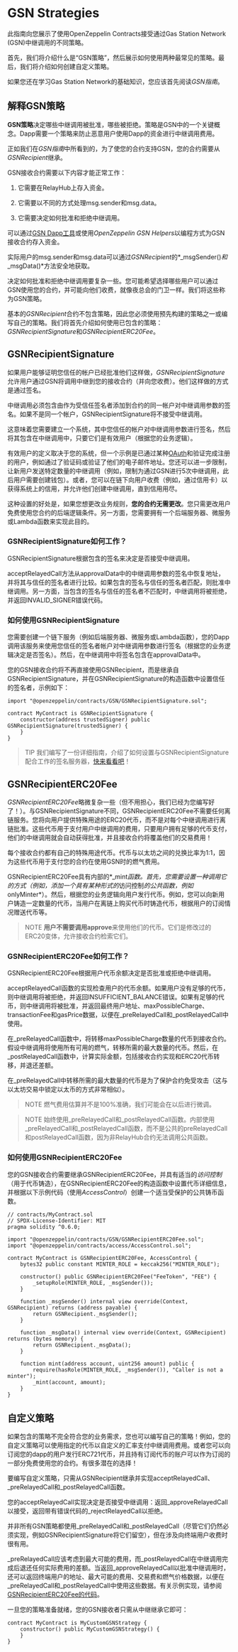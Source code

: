 # GSN Strategies
此指南向您展示了使用OpenZeppelin Contracts接受通过Gas Station Network (GSN)中继调用的不同策略。

首先，我们将介绍什么是“GSN策略”，然后展示如何使用两种最常见的策略。最后，我们将介绍如何创建自定义策略。

如果您还在学习Gas Station Network的基础知识，您应该首先阅读*GSN指南*。

## 解释GSN策略
**GSN策略**决定哪些中继调用被批准，哪些被拒绝。策略是GSN中的一个关键概念。Dapp需要一个策略来防止恶意用户使用Dapp的资金进行中继调用费用。

正如我们在*GSN指南*中所看到的，为了使您的合约支持GSN，您的合约需要从*GSNRecipient*继承。

GSN接收合约需要以下内容才能正常工作：

1. 它需要在RelayHub上存入资金。

2. 它需要以不同的方式处理msg.sender和msg.data。

3. 它需要决定如何批准和拒绝中继调用。

可以通过[GSN Dapp工具](https://gsn.openzeppelin.com/recipients)或使用*OpenZeppelin GSN Helpers*以编程方式为GSN接收合约存入资金。

实际用户的msg.sender和msg.data可以通过*GSNRecipient*的*_msgSender()*和*_msgData()*方法安全地获取。

决定如何批准和拒绝中继调用要复杂一些。您可能希望选择哪些用户可以通过GSN使用您的合约，并可能向他们收费，就像夜总会的门卫一样。我们将这些称为GSN策略。

基本的*GSNRecipient*合约不包含策略，因此您必须使用预先构建的策略之一或编写自己的策略。我们将首先介绍如何使用已包含的策略：*GSNRecipientSignature*和*GSNRecipientERC20Fee*。

## GSNRecipientSignature
如果用户能够证明您信任的帐户已经批准他们这样做，*GSNRecipientSignature*允许用户通过GSN将调用中继到您的接收合约（并向您收费）。他们这样做的方式是通过签名。

中继调用必须包含由作为受信任签名者添加到合约的同一帐户对中继调用参数的签名。如果不是同一个帐户，GSNRecipientSignature将不接受中继调用。

这意味着您需要建立一个系统，其中您信任的帐户对中继调用参数进行签名，然后将其包含在中继调用中，只要它们是有效用户（根据您的业务逻辑）。

有效用户的定义取决于您的系统，但一个示例是已通过某种[OAuth](https://en.wikipedia.org/wiki/OAuth)和验证完成注册的用户，例如通过了验证码或验证了他们的电子邮件地址。您还可以进一步限制，让新用户发送特定数量的中继调用（例如，限制为通过GSN进行5次中继调用，此后用户需要创建钱包）。或者，您可以在链下向用户收费（例如，通过信用卡）以获得系统上的信用，并允许他们创建中继调用，直到信用用尽。

这种设置的好处是，如果您想更改业务规则，**您的合约无需更改**。您只需更改用户免费使用您合约的后端逻辑条件。另一方面，您需要拥有一个后端服务器、微服务或Lambda函数来实现此目的。

### GSNRecipientSignature如何工作？
GSNRecipientSignature根据包含的签名来决定是否接受中继调用。

acceptRelayedCall方法从approvalData中的中继调用参数的签名中恢复地址，并将其与信任的签名者进行比较。如果包含的签名与信任的签名者匹配，则批准中继调用。另一方面，当包含的签名与信任的签名者不匹配时，中继调用将被拒绝，并返回INVALID_SIGNER错误代码。

### 如何使用GSNRecipientSignature
您需要创建一个链下服务（例如后端服务器、微服务或Lambda函数），您的Dapp调用该服务来使用您信任的签名者帐户对中继调用参数进行签名（根据您的业务逻辑决定是否签名）。然后，在中继调用中将签名包含在approvalData中。

您的GSN接收合约将不再直接使用GSNRecipient，而是继承自GSNRecipientSignature，并在GSNRecipientSignature的构造函数中设置信任的签名者，示例如下：
```
import "@openzeppelin/contracts/GSN/GSNRecipientSignature.sol";

contract MyContract is GSNRecipientSignature {
    constructor(address trustedSigner) public GSNRecipientSignature(trustedSigner) {
    }
}
```

> TIP
我们编写了一份详细指南，介绍了如何设置与GSNRecipientSignature配合工作的签名服务器，[快来看看吧](https://forum.openzeppelin.com/t/advanced-gsn-gsnrecipientsignature-sol/1414)！

## GSNRecipientERC20Fee
*GSNRecipientERC20Fee*略微复杂一些（但不用担心，我们已经为您编写好了！）。与GSNRecipientSignature不同，GSNRecipientERC20Fee不需要任何离链服务。您将向用户提供特殊用途的ERC20代币，而不是对每个中继调用进行离链批准。这些代币用于支付用户中继调用的费用，只要用户拥有足够的代币支付，他们的中继调用就会自动获得批准，并且接收合约将覆盖他们的交易费用！

每个接收合约都有自己的特殊用途代币。代币与以太坊之间的兑换比率为1:1，因为这些代币用于支付您的合约在使用GSN时的燃气费用。

GSNRecipientERC20Fee具有内部的*_mint*函数。首先，您需要设置一种调用它的方式（例如，添加一个具有某种形式的*访问控制*的公共函数，例如*onlyMinter*）。然后，根据您的业务逻辑向用户发行代币。例如，您可以向新用户铸造一定数量的代币，当用户在离链上购买代币时铸造代币，根据用户的订阅情况赠送代币等。

> NOTE
**用户不需要调用approve**来使用他们的代币。它们是修改过的ERC20变体，允许接收合约检索它们。

### GSNRecipientERC20Fee如何工作？
GSNRecipientERC20Fee根据用户代币余额决定是否批准或拒绝中继调用。

acceptRelayedCall函数的实现检查用户的代币余额。如果用户没有足够的代币，则中继调用将被拒绝，并返回INSUFFICIENT_BALANCE错误。如果有足够的代币，则中继调用将被批准，并返回最终用户地址、maxPossibleCharge、transactionFee和gasPrice数据，以便在_preRelayedCall和_postRelayedCall中使用。

在_preRelayedCall函数中，将转移maxPossibleCharge数量的代币到接收合约。假设中继调用将使用所有可用的燃气，转移所需的最大数量的代币。然后，在_postRelayedCall函数中，计算实际金额，包括接收合约实现和ERC20代币转移，并退还差额。

在_preRelayedCall中转移所需的最大数量的代币是为了保护合约免受攻击（这与以太坊交易中锁定以太币的方式非常相似）。

> NOTE
燃气费用估算并不是100%准确，我们可能会在以后进行微调。

> NOTE
始终使用_preRelayedCall和_postRelayedCall函数。内部使用_preRelayedCall和_postRelayedCall函数，而不是公共的preRelayedCall和postRelayedCall函数，因为非RelayHub合约无法调用公共函数。

### 如何使用GSNRecipientERC20Fee
您的GSN接收合约需要继承GSNRecipientERC20Fee，并具有适当的*访问控制*（用于代币铸造），在GSNRecipientERC20Fee的构造函数中设置代币详细信息，并根据以下示例代码（使用*AccessControl*）创建一个适当受保护的公共铸币函数。
```
// contracts/MyContract.sol
// SPDX-License-Identifier: MIT
pragma solidity ^0.6.0;

import "@openzeppelin/contracts/GSN/GSNRecipientERC20Fee.sol";
import "@openzeppelin/contracts/access/AccessControl.sol";

contract MyContract is GSNRecipientERC20Fee, AccessControl {
    bytes32 public constant MINTER_ROLE = keccak256("MINTER_ROLE");

    constructor() public GSNRecipientERC20Fee("FeeToken", "FEE") {
        _setupRole(MINTER_ROLE, _msgSender());
    }

    function _msgSender() internal view override(Context, GSNRecipient) returns (address payable) {
        return GSNRecipient._msgSender();
    }

    function _msgData() internal view override(Context, GSNRecipient) returns (bytes memory) {
        return GSNRecipient._msgData();
    }

    function mint(address account, uint256 amount) public {
        require(hasRole(MINTER_ROLE, _msgSender()), "Caller is not a minter");
        _mint(account, amount);
    }
}
```

## 自定义策略
如果包含的策略不完全符合您的业务需求，您也可以编写自己的策略！例如，您的自定义策略可以使用指定的代币以自定义的汇率支付中继调用费用。或者您可以向订阅您的dapp的用户发行ERC721代币，并且持有订阅代币的账户可以作为订阅的一部分免费使用您的合约。有很多潜在的选择！

要编写自定义策略，只需从GSNRecipient继承并实现acceptRelayedCall、_preRelayedCall和_postRelayedCall函数。

您的acceptRelayedCall实现决定是否接受中继调用：返回_approveRelayedCall以接受，返回带有错误代码的_rejectRelayedCall以拒绝。

并非所有GSN策略都使用_preRelayedCall和_postRelayedCall（尽管它们仍然必须实现，例如GSNRecipientSignature将它们留空），但在涉及向终端用户收费时很有用。

_preRelayedCall应该考虑到最大可能的费用，而_postRelayedCall在中继调用完成后退还任何实际费用的差额。当返回_approveRelayedCall以批准中继调用时，还可以返回终端用户的地址、最大可能的费用、交易费和燃气价格数据，以便在_preRelayedCall和_postRelayedCall中使用这些数据。有关示例实现，请参阅[GSNRecipientERC20Fee的代码](https://github.com/OpenZeppelin/openzeppelin-contracts/blob/v3.0.0/contracts/GSN/GSNRecipientERC20Fee.sol)。

一旦您的策略准备就绪，您的GSN接收者只需从中继继承它即可：
```
contract MyContract is MyCustomGSNStrategy {
    constructor() public MyCustomGSNStrategy() {
    }
}
```

